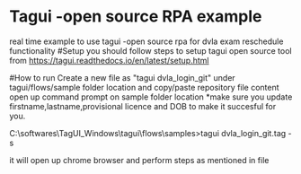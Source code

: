 # Tagui -open source RPA example
real time example to use tagui -open source rpa for dvla exam reschedule functionality
#Setup
you should follow steps to setup tagui open source tool from https://tagui.readthedocs.io/en/latest/setup.html

#How to run
Create a new file as "tagui dvla_login_git" under tagui/flows/sample folder location and copy/paste repository file content
open up command prompt on sample folder location
*make sure you update firstname,lastname,provisional licence and DOB to make it succesful for you.

C:\softwares\TagUI_Windows\tagui\flows\samples>tagui dvla_login_git.tag -s

it will open up chrome browser and perform steps as mentioned in file

